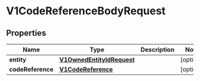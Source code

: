 
# V1CodeReferenceBodyRequest

## Properties
Name | Type | Description | Notes
------------ | ------------- | ------------- | -------------
**entity** | [**V1OwnedEntityIdRequest**](V1OwnedEntityIdRequest.md) |  |  [optional]
**codeReference** | [**V1CodeReference**](V1CodeReference.md) |  |  [optional]




